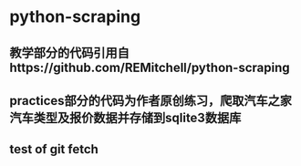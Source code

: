 # python-scraping
## 教学部分的代码引用自https://github.com/REMitchell/python-scraping
## practices部分的代码为作者原创练习，爬取汽车之家汽车类型及报价数据并存储到sqlite3数据库
## test of git fetch
